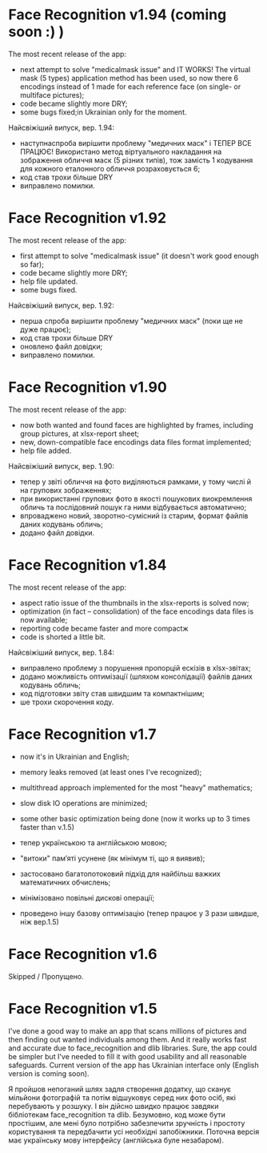 # Face Recognition v1.94 (coming soon :) )
The most recent release of the app:
-	next attempt to solve "medicalmask issue" and IT WORKS! The virtual mask (5 types) application method has been used, so now there 6 encodings instead of 1 made for each reference face (on single- or multiface pictures);
-	code became slightly more DRY;
-	some bugs fixed;in Ukrainian only for the moment.

Найсвіжіший випуск, вер. 1.94:
-	наступнаспроба вирішити проблему "медичних маск" і ТЕПЕР ВСЕ ПРАЦЮЄ! Використано метод віртуального накладання на зображення обличчя маск (5 різних типів), тож замість 1 кодування для кожного еталонного обличчя розраховується 6;
-	код став трохи більше DRY
-	виправлено помилки.

# Face Recognition v1.92
The most recent release of the app:
-	first attempt to solve "medicalmask issue" (it doesn't work good enough so far);
-	code became slightly more DRY;
-	help file updated.
-	some bugs fixed.

Найсвіжіший випуск, вер. 1.92:
-	перша спроба вирішити проблему "медичних маск" (поки ще не дуже працює);
-	код став трохи більше DRY
-	оновлено файл довідки;
-	виправлено помилки.

# Face Recognition v1.90
The most recent release of the app:
-	now both wanted and found faces are highlighted by frames, including group pictures, at xlsx-report sheet;
-	new, down-compatible face encodings data files format implemented;
-	help file added.

Найсвіжіший випуск, вер. 1.90:
-	тепер у звіті обличчя на фото виділяються рамками, у тому числі й на групових зображеннях;
-	при використанні групових фото в якості пошукових виокремлення обличь та послідовний пошук га ними відбувається автоматично;
-	впроваджено новий, зворотно-сумісний із старим, формат файлів даних кодувань обличь;
-	додано файл довідки.

# Face Recognition v1.84
The most recent release of the app:
- aspect ratio issue of the thumbnails in the xlsx-reports is solved now;
- optimization (in fact – consolidation) of the face encodings data files is now available;
- reporting code became faster and more compactж
- code is shorted a little bit.

Найсвіжіший випуск, вер. 1.84:
- виправлено проблему з порушення пропорцій ескізів в xlsx-звітах;
- додано можливість оптимізації (шляхом консолідації) файлів даних кодувань обличь;
- код підготовки звіту став швидшим та компактнішим;
- ше трохи скорочення коду.

# Face Recognition v1.7
- now it's in Ukrainian and English;
- memory leaks removed (at least ones I've recognized);
- multithread approach implemented for the most "heavy" mathematics;
- slow disk IO operations are minimized;
- some other basic optimization being done (now it works up to 3 times faster than v.1.5)

- тепер українською та англійською мовою;
- "витоки" пам’яті усунене (як мінімум ті, що я виявив);
- застосовано багатопотоковий підхід для найбільш важких математичних обчислень;
- мінімізовано повільні дискові операції;
- проведено іншу базову оптимізацію (тепер працює  у 3 рази швидше, ніж вер.1.5)

# Face Recognition v1.6
Skipped / Пропущено.

# Face Recognition v1.5
I've done a good way to make an app that scans millions of pictures and then finding out wanted individuals among them. And it really works fast and accurate due to face_recognition and dlib libraries. Sure, the app could be simpler but I've needed to fill it with good usability and all reasonable safeguards. Current version of the app has Ukrainian interface only (English version is coming soon).

Я пройшов непоганий шлях задля створення додатку, що сканує мільйони фотографій та потім відшуковує серед них фото осіб, які перебувають у розшуку. І він дійсно швидко працює завдяки бібліотекам face_recognition та dlib. Безумовно, код може бути простішим, але мені було потрібно забезпечити зручність і простоту користування та передбачити усі необхідні запобіжники. Поточна версія має українську мову інтерфейсу (англійська буле незабаром).
